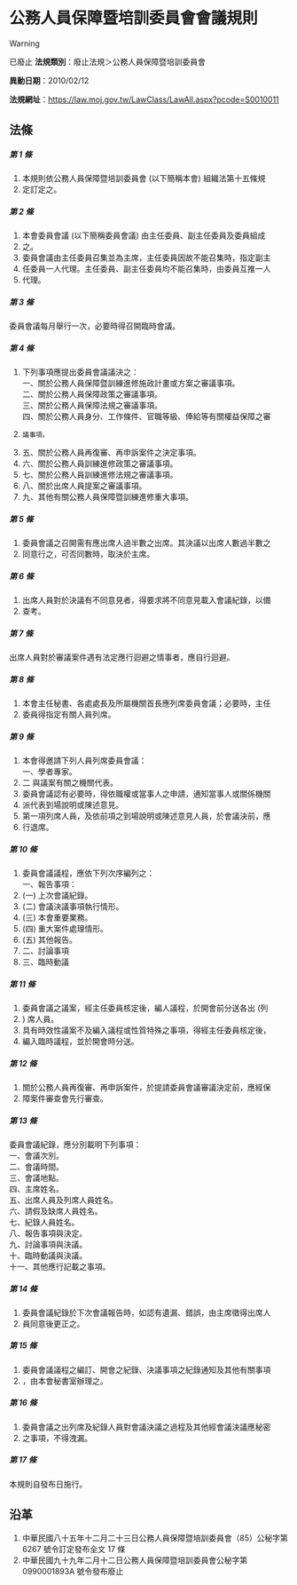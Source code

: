 # 公務人員保障暨培訓委員會會議規則


> [!WARNING]
> 已廢止
**法規類別**：廢止法規＞公務人員保障暨培訓委員會

**異動日期**：2010/02/12  

**法規網址**：https://law.moj.gov.tw/LawClass/LawAll.aspx?pcode=S0010011



## 法條
##### 第 1 條
1. 本規則依公務人員保障暨培訓委員會 (以下簡稱本會) 組織法第十五條規
1. 定訂定之。

##### 第 2 條
1. 本會委員會議 (以下簡稱委員會議) 由主任委員、副主任委員及委員組成
1. 之。
1. 委員會議由主任委員召集並為主席，主任委員因故不能召集時，指定副主
1. 任委員一人代理。主任委員、副主任委員均不能召集時，由委員互推一人
1. 代理。

##### 第 3 條
委員會議每月舉行一次，必要時得召開臨時會議。

##### 第 4 條
1. 下列事項應提出委員會議議決之：  
一、關於公務人員保障暨訓練進修施政計畫或方案之審議事項。  
二、關於公務人員保障政策之審議事項。  
三、關於公務人員保障法規之審議事項。  
四、關於公務人員身分、工作條件、官職等級、俸給等有關權益保障之審
1.     議事項。
1. 五、關於公務人員再復審、再申訴案件之決定事項。
1. 六、關於公務人員訓練進修政策之審議事項。
1. 七、關於公務人員訓練進修法規之審議事項。
1. 八、關於出席人員提案之審議事項。
1. 九、其他有關公務人員保障暨訓練進修重大事項。

##### 第 5 條
1. 委員會議之召開需有應出席人過半數之出席。其決議以出席人數過半數之
1. 同意行之，可否同數時，取決於主席。

##### 第 6 條
1. 出席人員對於決議有不同意見者，得要求將不同意見載入會議紀錄，以備
1. 查考。

##### 第 7 條
出席人員對於審議案件遇有法定應行迴避之情事者，應自行迴避。

##### 第 8 條
1. 本會主任秘書、各處處長及所屬機關首長應列席委員會議；必要時，主任
1. 委員得指定有關人員列席。

##### 第 9 條
1. 本會得邀請下列人員列席委員會議：  
一、學者專家。
1. 二 與議案有關之機關代表。
1. 委員會議認有必要時，得依職權或當事人之申請，通知當事人或關係機關
1. 派代表到場說明或陳述意見。
1. 第一項列席人員，及依前項之到場說明或陳述意見人員，於會議決前，應
1. 行退席。

##### 第 10 條
1. 委員會議議程，應依下列次序編列之：  
一、報告事項：
1.  (一) 上次會議紀錄。
1.  (二) 會議決議事項執行情形。
1.  (三) 本會重要業務。
1.  (四) 重大案件處理情形。
1.  (五) 其他報告。
1. 二、討論事項
1. 三、臨時動議

##### 第 11 條
1. 委員會議之議案，經主任委員核定後，編人議程，於開會前分送各出 (列
1. ) 席人員。
1. 具有時效性議案不及編入議程或性質特殊之事項，得經主任委員核定後，
1. 編入臨時議程，並於開會時分送。

##### 第 12 條
1. 關於公務人員再復審、再申訴案件，於提請委員會議審議決定前，應經保
1. 障案件審查會先行審查。

##### 第 13 條
委員會議紀錄，應分別載明下列事項：  
一、會議次別。  
二、會議時間。  
三、會議地點。  
四、主席姓名。  
五、出席人員及列席人員姓名。  
六、請假及缺席人員姓名。  
七、紀錄人員姓名。  
八、報告事項與決定。  
九、討論事項與決議。  
十、臨時動議與決議。  
十一、其他應行記載之事項。

##### 第 14 條
1. 委員會議紀錄於下次會議報告時，如認有遺漏、錯誤，由主席徵得出席人
1. 員同意後更正之。

##### 第 15 條
1. 委員會議議程之編訂、開會之紀錄、決議事項之紀錄通知及其他有關事項
1. ，由本會秘書室辦理之。

##### 第 16 條
1. 委員會議之出列席及紀錄人員對會議決議之過程及其他經會議決議應秘密
1. 之事項，不得洩漏。

##### 第 17 條
本規則自發布日施行。

## 沿革
1. 中華民國八十五年十二月二十三日公務人員保障暨培訓委員會（85）公秘字第 6267 號令訂定發布全文 17 條
1. 中華民國九十九年二月十二日公務人員保障暨培訓委員會公秘字第 0990001893A  號令發布廢止
